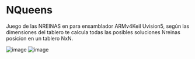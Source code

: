 # NQueens
Juego de las NREINAS en para ensamblador ARMv4Keil Uvision5, según las dimensiones del tablero te calcula todas las posibles soluciones Nreinas posicion en un tablero NxN.

![image](https://github.com/user-attachments/assets/b87dd859-349f-43fe-9560-19d6e7919e2b)
![image](https://github.com/user-attachments/assets/7b656fca-3da5-4189-96b6-cf760df9bb49)


